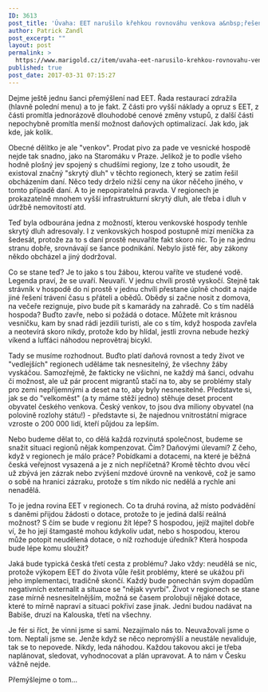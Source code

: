 ```yaml
---
ID: 3613
post_title: 'Úvaha: EET narušilo křehkou rovnováhu venkova a&nbsp;řešení nemáme'
author: Patrick Zandl
post_excerpt: ""
layout: post
permalink: >
  https://www.marigold.cz/item/uvaha-eet-narusilo-krehkou-rovnovahu-venkova-a-reseni-nemame
published: true
post_date: 2017-03-31 07:15:27
---
```

Dejme ještě jednu šanci přemýšlení nad EET. Řada restaurací zdražila (hlavně polední menu) a to je fakt. Z části pro vyšší náklady a opruz s EET, z části promítla jednorázově dlouhodobé cenové změny vstupů, z další části nepochybně promítla menší možnost daňových optimalizací. Jak kdo, jak kde, jak kolik.

Obecné dělítko je ale "venkov". Prodat pivo za pade ve vesnické hospodě nejde tak snadno, jako na Staromáku v Praze. Jelikož je to podle všeho hodně plošný jev spojený s chudšími regiony, lze z toho usoudit, že existoval značný "skrytý dluh" v těchto regionech, který se zatím řešil obcházením daní. Něco tedy drželo nižší ceny na úkor něčeho jiného, v tomto případě daní. A to je nepopiratelná pravda. V regionech je prokazatelně mnohem vyšší infrastrukturní skrytý dluh, ale třeba i dluh v údržbě nemovitostí atd.

Teď byla odbourána jedna z možností, kterou venkovské hospody tenhle skrytý dluh adresovaly. I z venkovských hospod postupně mizí meníčka za šedesát, protože za to s daní prostě neuvaříte fakt skoro nic. To je na jednu stranu dobře, srovnávají se šance podnikání. Nebylo jistě fér, aby zákony někdo obcházel a jiný dodržoval.

Co se stane teď? Je to jako s tou žábou, kterou vaříte ve studené vodě. Legenda praví, že se uvaří. Neuvaří. V jednu chvíli prostě vyskočí. Stejně tak strávník v hospodě do ní prostě v jednu chvíli přestane úplně chodit a najde jiné řešení trávení času s přáteli a obědů. Obědy si začne nosit z domova, na večeře rezignuje, pivo bude pít s kamarády na zahradě.
Co s tím nadělá hospoda? Buďto zavře, nebo si požádá o dotace. Můžete mít krásnou vesničku, kam by snad rádi jezdili turisti, ale co s tím, když hospoda zavřela a neotevírá skoro nikdy, protože kdo by hlídal, jestli zrovna nebude hezký víkend a lufťáci náhodou neprovětraj bicykl.

Tady se musíme rozhodnout. Buďto platí daňová rovnost a tedy život ve "vedlejších" regionech uděláme tak nesnesitelný, že všechny žáby vyskáčou. Samozřejmě, že fakticky ne všichni, ne každý má šanci, odvahu či možnost, ale už pár procent migrantů stačí na to, aby se problémy staly pro zemi nepříjemnými a deset na to, aby byly nesnesitelné. Představte si, jak se do "velkoměst" (a ty máme stěží jedno) stěhuje deset procent obyvatel českého venkova. Český venkov, to jsou dva miliony obyvatel (na polovině rozlohy státu!) - představte si, že najednou vnitrostátní migrace vzroste o 200 000 lidí, kteří půjdou za lepším.

Nebo budeme dělat to, co dělá každá rozvinutá společnost, budeme se snažit situaci regionů nějak kompenzovat. Čím? Daňovými úlevami? Z čeho, když v regionech je málo práce? Pobídkami a dotacemi, na které je běžná česká veřejnost vysazená a je z nich nepříčetná? Kromě těchto dvou věcí už zbývá jen zázrak nebo zvýšení mzdové úrovně na venkově, což je samo o sobě na hranici zázraku, protože s tím nikdo nic nedělá a rychle ani nenadělá.

To je jedna rovina EET v regionech. Co ta druhá rovina, až místo podvádění s daněmi přijdou žádosti o dotace, protože to je jediná další reálná možnost? S čím se bude v regionu žít lépe? S hospodou, jejíž majitel dobře ví, že ho její štamgasté mohou kdykoliv udat, nebo s hospodou, kterou může potopit neudělená dotace, o níž rozhoduje úředník? Která hospoda bude lépe komu sloužit?

Jaká bude typická česká třetí cesta z problému? Jako vždy: neudělá se nic, protože výkopem EET do života vůle řešit problémy, které se ukážou při jeho implementaci, tradičně skončí. Každý bude ponechán svým dopadům negativních externalit a situace se "nějak vyvrbí". Život v regionech se stane zase mírně nesnesitelnějším, možná se časem prolobují nějaké dotace, které to mírně napraví a situaci pokřiví zase jinak. Jedni budou nadávat na Babiše, druzí na Kalouska, třetí na všechny.

Je fér si říct, že vinni jsme si sami. Nezajímalo nás to. Neuvažovali jsme o tom. Neptali jsme se.
Jenže když se něco nepromýšlí a neustále nevaliduje, tak se to nepovede. Nikdy, leda náhodou. Každou takovou akci je třeba naplánovat, sledovat, vyhodnocovat a plán upravovat. A to nám v Česku vážně nejde.

Přemýšlejme o tom...